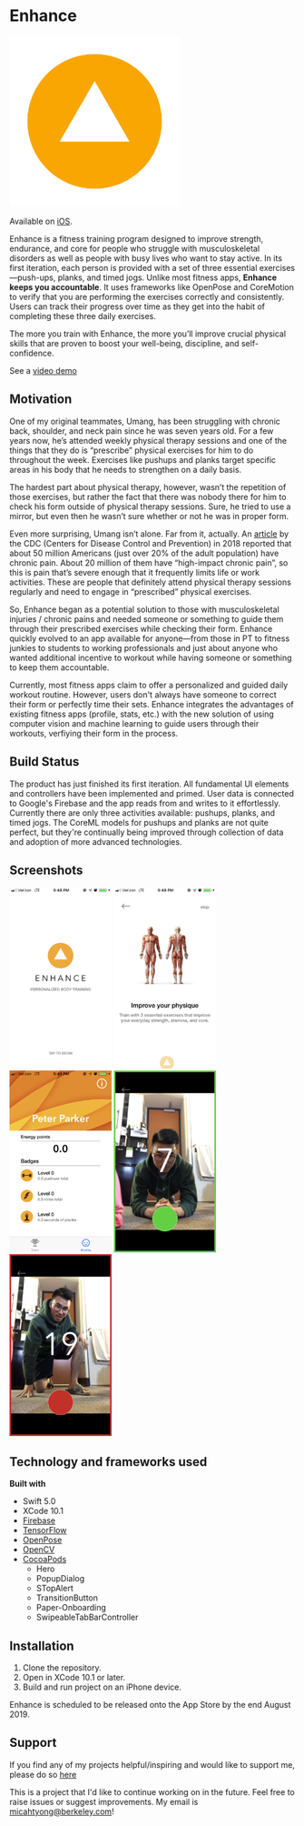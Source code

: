 # Enhance # 

<img src = "Demo/EnhanceLogoC.png" width = "300">

Available on [iOS](https://apps.apple.com/us/app/enhanceai/id1477011488?ls=1 "EnhanceAI"). 

Enhance is a fitness training program designed to improve strength, endurance, and core for people who struggle with musculoskeletal disorders as well as people with busy lives who want to stay active. In its first iteration, each person is provided with a set of three essential exercises—push-ups, planks, and timed jogs. Unlike most fitness apps, **Enhance keeps you accountable**. It uses frameworks like OpenPose and CoreMotion to verify that you are performing the exercises correctly and consistently. Users can track their progress over time as they get into the habit of completing these three daily exercises.

The more you train with Enhance, the more you’ll improve crucial physical skills that are proven to boost your well-being, discipline, and self-confidence. 

See a [video demo](https://www.youtube.com/watch?v=mhfjlfFoDBY "Enhance Demo")

## Motivation ##

One of my original teammates, Umang, has been struggling with chronic back, shoulder, and neck pain since he was seven years old. For a few years now, he’s attended weekly physical therapy sessions and one of the things that they do is “prescribe” physical exercises for him to do throughout the week. Exercises like pushups and planks target specific areas in his body that he needs to strengthen on a daily basis. 

The hardest part about physical therapy, however, wasn’t the repetition of those exercises, but rather the fact that there was nobody there for him to check his form outside of physical therapy sessions. Sure, he tried to use a mirror, but even then he wasn’t sure whether or not he was in proper form. 

Even more surprising, Umang isn’t alone. Far from it, actually. An [article](https://www.cdc.gov/mmwr/volumes/67/wr/mm6736a2.htm "Source") by the CDC (Centers for Disease Control and Prevention) in 2018 reported that about 50 million Americans (just over 20% of the adult population) have chronic pain. About 20 million of them have “high-impact chronic pain”, so this is pain that’s severe enough that it frequently limits life or work activities. These are people that definitely attend physical therapy sessions regularly and need to engage in “prescribed” physical exercises. 

So, Enhance began as a potential solution to those with musculoskeletal injuries / chronic pains and needed someone or something to guide them through their prescribed exercises while checking their form. Enhance quickly evolved to an app available for anyone—from those in PT to fitness junkies to students to working professionals and just about anyone who wanted additional incentive to workout while having someone or something to keep them accountable. 

Currently, most fitness apps claim to offer a personalized and guided daily workout routine. However, users don't always have someone to correct their form or perfectly time their sets. Enhance integrates the advantages of existing fitness apps (profile, stats, etc.) with the new solution of using computer vision and machine learning to guide users through their workouts, verfiying their form in the process.

## Build Status ##

The product has just finished its first iteration. All fundamental UI elements and controllers have been implemented and primed. User data is connected to Google's Firebase and the app reads from and writes to it effortlessly. Currently there are only three activities available: pushups, planks, and timed jogs. The CoreML models for pushups and planks are not quite perfect, but they're continually being improved through collection of data and adoption of more advanced technologies.

## Screenshots ##

<img src = "Demo/LandingPage.PNG" width = "180">
<img src = "Demo/OnboardingP1.PNG" width = "180">
<img src = "Demo/Profile.PNG" width = "180">
<img src = "Demo/GoodForm.PNG" width = "180">
<img src = "Demo/BadForm.PNG" width = "180">

## Technology and frameworks used ##

**Built with**
  * Swift 5.0
  * XCode 10.1
  * [Firebase](https://console.firebase.google.com/u/0/ "Google's Firebase")
  * [TensorFlow](https://www.tensorflow.org/, "TF")
  * [OpenPose](https://github.com/CMU-Perceptual-Computing-Lab/openpose "CMU OP")
  * [OpenCV](https://opencv.org/ "OCV")
  * [CocoaPods](https://cocoapods.org/ "CocoaPods") 
    * Hero
    * PopupDialog
    * STopAlert
    * TransitionButton
    * Paper-Onboarding
    * SwipeableTabBarController

  
## Installation ## 

1. Clone the repository.
2. Open in XCode 10.1 or later.
3. Build and run project on an iPhone device.

Enhance is scheduled to be released onto the App Store by the end August 2019. 

## Support ## 

If you find any of my projects helpful/inspiring and would like to support me, please do so [here](https://venmo.com/Micah-Yong "Venmo")

This is a project that I'd like to continue working on in the future. Feel free to raise issues or suggest improvements. My email is micahtyong@berkeley.com!

